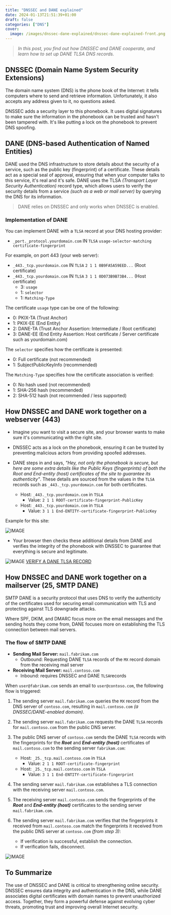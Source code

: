 ```yaml
---
title: "DNSSEC and DANE explained"
date: 2024-01-13T21:51:39+01:00
draft: false
categories: ["DNS"]
cover: 
  image: /images/dnssec-dane-explained/dnssec-dane-explained-front.png
---
```


> _In this post, you find out how DNSSEC and DANE cooperate, and learn how to set up DANE TLSA DNS records._


## DNSSEC (Domain Name System Security Extensions)
The domain name system (DNS) is the phone book of the Internet: it tells computers where to send and retrieve information. Unfortunately, it also accepts any address given to it, no questions asked.

DNSSEC adds a security layer to this phonebook. It uses digital signatures to make sure the information in the phonebook can be trusted and hasn't been tampered with. It's like putting a lock on the phonebook to prevent DNS spoofing.

## DANE (DNS-based Authentication of Named Entities)
DANE used the DNS infrastructure to store details about the security of a service, such as the public key (fingerprint) of a certificate. These details act as a special seal of approval, ensuring that when your computer talks to this service, it's real and it's safe. DANE uses the TLSA _(Transport Layer Security Authentication)_ record type, which allows users to verify the security details from a service _(such as a web or mail server)_ by querying the DNS for its information.  

> DANE relies on DNSSEC and only works when DNSSEC is enabled.

### Implementation of DANE
You can implement DANE with a `TLSA` record at your DNS hosting provider:
- `_port._protocol.yourdomain.com` IN `TLSA` `usage-selector-matching certificate-fingerprint`

For example, on port 443 (your web server):
  - `_443._tcp.yourdomain.com` IN `TLSA` `2 1 1 0B9FA5A59EED...` (Root certificate)
  - `_443._tcp.yourdomain.com` IN `TLSA` `3 1 1 0D073B9B73B4...` (Host certificate)
      - 3: `usage`
      - 1: `selector`
      - 1: `Matching-Type`

The certificate `usage` type can be one of the following:
- 0: PKIX-TA (Trust Anchor)
- 1: PKIX-EE (End Entity)
- 2: DANE-TA (Trust Anchor Assertion: Intermediate / Root certificate)
- 3: DANE-EE (End Entity Assertion: Host certificate / Server certificate such as yourdomain.com)

The `selector` specifies how the certificate is presented:
- 0: Full certificate (not recommended)
- 1: SubjectPublicKeyInfo (recommended)

The `Matching-Type` specifies how the certificate association is verified:
- 0: No hash used (not recommended)
- 1: SHA-256 hash (recommended)
- 2: SHA-512 hash (not recommended / less supported)

## How DNSSEC and DANE work together on a webserver (443)
- Imagine you want to visit a secure site, and your browser wants to make sure it's communicating with the right site.

- DNSSEC acts as a lock on the phonebook, ensuring it can be trusted by preventing malicious actors from providing spoofed addresses.

- DANE steps in and says, _"Hey, not only the phonebook is secure, but here are some extra details like the Public Keys (fingerprints) of both the Root and End-entity (host) certificates of the site to guarantee its authenticity"_. These details are sourced from the values in the `TLSA` records such as `_443._tcp.yourdomain.com` for both certificates.

    - Host: `_443._tcp.yourdomain.com` in `TSLA`
        - Value: `2 1 1 ROOT-certificate-fingerprint-PublicKey`
    - Host: `_443._tcp.yourdomain.com` in `TSLA`
        - Value: `3 1 1 End-ENTITY-certificate-fingerprint-PublicKey`

Example for this site:

![IMAGE](/images/dnssec-dane-explained/dnssec-dane-explained-1.png)

- Your browser then checks these additional details from DANE and verifies the integrity of the phonebook with DNSSEC to guarantee that everything is secure and legitimate.

![IMAGE](/images/dnssec-dane-explained/dnssec-dane-explained-2.png)
[VERIFY A DANE TLSA RECORD](https://check.sidnlabs.nl/dane/)

## How DNSSEC and DANE work together on a mailserver (25, SMTP DANE)
SMTP DANE is a security protocol that uses DNS to verify the authenticity of the certificates used for securing email communication with TLS and protecting against TLS downgrade attacks. 

Where SPF, DKIM, and DMARC focus more on the email messages and the sending hosts they come from, DANE focuses more on establishing the TLS connection between mail servers.

### The flow of SMTP DANE
- **Sending Mail Server:** `mail.fabrikam.com` 
    - Outbound: Requesting DANE `TLSA` records of the `MX` record domain from the receiving mail server
- **Receiving Mail Server:** `mail.contoso.com` 
    - Inbound: requires DNSSEC and DANE `TLSA`records

When `user@fabrikam.com` sends an email to `user@contoso.com`, the following flow is triggered:

1. The sending server `mail.fabrikam.com` queries the `MX` record from the DNS server of `contoso.com`, resulting in `mail.contoso.com` _(a DNSSEC/DANE-enabled domain)_.

2. The sending server `mail.fabrikam.com` requests the DANE `TLSA` records for `mail.contoso.com` from the public DNS server.

3. The public DNS server of `contoso.com` sends the DANE `TLSA` records with the fingerprints for the ***Root*** and ***End-entity (host)*** certificates of `mail.contoso.com` to the sending server `fabrikam.com`:
    - Host: `_25._tcp.mail.contoso.com` in `TSLA`
        - Value: `2 1 1 ROOT-certificate-fingerprint`
    - Host: `_25._tcp.mail.contoso.com` in `TSLA`
        - Value: `3 1 1 End-ENTITY-certificate-fingerprint`

4. The sending server `mail.fabrikam.com` establishes a TLS connection with the receiving server `mail.contoso.com`.

5. The receiving server `mail.contoso.com` sends the fingerprints of the ***Root*** and ***End-entity (host)*** certificates to the sending server `mail.fabrikam.com`.

6. The sending server `mail.fabrikam.com` verifies that the fingerprints it received from `mail.contoso.com` match the fingerprints it received from the public DNS server at `contoso.com` _(from step 3)_:
    - If verification is successful, establish the connection.
    - If verification fails, disconnect.

![IMAGE](/images/dnssec-dane-explained/smtpdane-visual.png)

## To Summarize
The use of DNSSEC and DANE is critical to strengthening online security. DNSSEC ensures data integrity and authentication in the DNS, while DANE associates digital certificates with domain names to prevent unauthorized access. Together, they form a powerful defense against evolving cyber threats, promoting trust and improving overall Internet security.